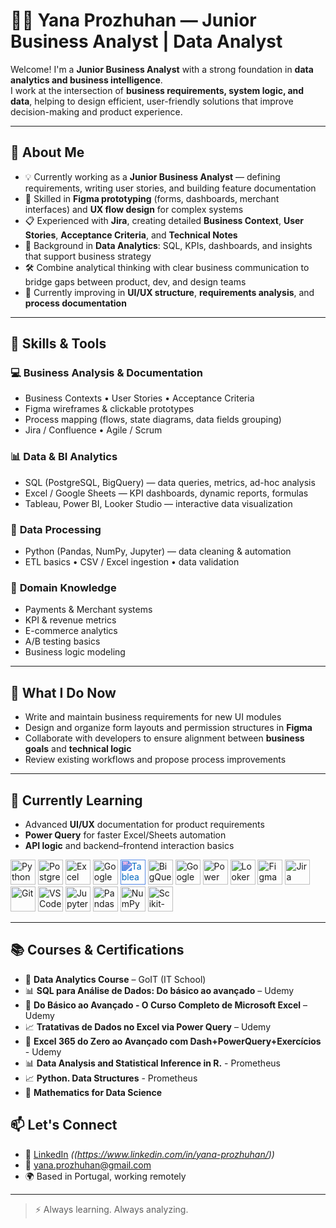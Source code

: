 # 👩‍💼 **Yana Prozhuhan — Junior Business Analyst | Data Analyst**

Welcome! I'm a **Junior Business Analyst** with a strong foundation in **data analytics and business intelligence**.  
I work at the intersection of **business requirements, system logic, and data**, helping to design efficient, user-friendly solutions that improve decision-making and product experience.

---

## 💼 **About Me**

- 💡 Currently working as a **Junior Business Analyst** — defining requirements, writing user stories, and building feature documentation  
- 🧭 Skilled in **Figma prototyping** (forms, dashboards, merchant interfaces) and **UX flow design** for complex systems  
- 📋 Experienced with **Jira**, creating detailed **Business Context**, **User Stories**, **Acceptance Criteria**, and **Technical Notes**  
- 🧠 Background in **Data Analytics**: SQL, KPIs, dashboards, and insights that support business strategy  
- 🛠 Combine analytical thinking with clear business communication to bridge gaps between product, dev, and design teams  
- 🌱 Currently improving in **UI/UX structure**, **requirements analysis**, and **process documentation**

---

## 🧩 **Skills & Tools**

### 💻 **Business Analysis & Documentation**
- Business Contexts • User Stories • Acceptance Criteria  
- Figma wireframes & clickable prototypes  
- Process mapping (flows, state diagrams, data fields grouping)  
- Jira / Confluence • Agile / Scrum  

### 📊 **Data & BI Analytics**
- SQL (PostgreSQL, BigQuery) — data queries, metrics, ad-hoc analysis  
- Excel / Google Sheets — KPI dashboards, dynamic reports, formulas  
- Tableau, Power BI, Looker Studio — interactive data visualization  

### 🐍 **Data Processing**
- Python (Pandas, NumPy, Jupyter) — data cleaning & automation  
- ETL basics • CSV / Excel ingestion • data validation  

### 🧠 **Domain Knowledge**
- Payments & Merchant systems  
- KPI & revenue metrics  
- E-commerce analytics  
- A/B testing basics  
- Business logic modeling  

---

## 🎯 **What I Do Now**
- Write and maintain business requirements for new UI modules  
- Design and organize form layouts and permission structures in **Figma**  
- Collaborate with developers to ensure alignment between **business goals** and **technical logic**  
- Review existing workflows and propose process improvements  

---

## 🌱 **Currently Learning**
- Advanced **UI/UX** documentation for product requirements  
- **Power Query** for faster Excel/Sheets automation  
- **API logic** and backend–frontend interaction basics  


<p align="left">
  <!-- Python -->
  <img src="https://cdn.jsdelivr.net/gh/devicons/devicon/icons/python/python-original.svg" title="Python" width="40" height="40"/>

  <!-- PostgreSQL -->
  <img src="https://cdn.jsdelivr.net/gh/devicons/devicon/icons/postgresql/postgresql-original.svg" title="PostgreSQL" width="40" height="40"/>

  <!-- Excel -->
  <img src="https://cdn.jsdelivr.net/gh/devicons/devicon/icons/microsoftsqlserver/microsoftsqlserver-plain.svg" title="Excel" width="40" height="40"/>

  <!-- Google Sheets -->
<img src="https://www.gstatic.com/images/branding/product/1x/sheets_2020q4_48dp.png" title="Google Sheets" width="40" height="40"/>

 <!-- Tableau -->
<img src="https://cdn.jsdelivr.net/npm/simple-icons@v11/icons/tableau.svg" title="Tableau" width="40" height="40" style="filter: invert(14%) sepia(94%) saturate(3554%) hue-rotate(196deg) brightness(91%) contrast(97%);" />

  <!-- Google BigQuery -->
  <img src="https://www.vectorlogo.zone/logos/google_bigquery/google_bigquery-icon.svg" title="BigQuery" width="40" height="40"/>

  <!-- Google Analytics 4 -->
  <img src="https://www.gstatic.com/analytics-suite/header/suite/v2/ic_analytics.svg" title="Google Analytics 4" width="40" height="40"/>

  <!-- Power BI -->
<img src="https://raw.githubusercontent.com/microsoft/PowerBI-Icons/main/SVG/Power-BI.svg" title="Power BI" width="40" height="40"/>

  <!-- Looker Studio -->
<img src="https://lookerstudio.google.com/favicon.ico" title="Looker Studio" width="40" height="40"/>

<!-- Figma -->
  <img src="https://cdn.jsdelivr.net/gh/devicons/devicon/icons/figma/figma-original.svg" title="Figma" width="40" height="40"/>

  <!-- Jira -->
  <img src="https://cdn.jsdelivr.net/gh/devicons/devicon/icons/jira/jira-original.svg" title="Jira" width="40" height="40"/>

  <!-- Git -->
  <img src="https://cdn.jsdelivr.net/gh/devicons/devicon/icons/git/git-original.svg" title="Git" width="40" height="40"/>

  <!-- VS Code -->
  <img src="https://cdn.jsdelivr.net/gh/devicons/devicon/icons/vscode/vscode-original.svg" title="VS Code" width="40" height="40"/>

  <!-- Jupyter -->
  <img src="https://cdn.jsdelivr.net/gh/devicons/devicon/icons/jupyter/jupyter-original.svg" title="Jupyter" width="40" height="40"/>

  <!-- Pandas -->
  <img src="https://cdn.jsdelivr.net/gh/devicons/devicon/icons/pandas/pandas-original.svg" title="Pandas" width="40" height="40"/>

   <!-- NumPy -->
  <img src="https://cdn.jsdelivr.net/gh/devicons/devicon/icons/numpy/numpy-original.svg" title="NumPy" width="40" height="40"/>

  <!-- Scikit-learn -->
  <img src="https://cdn.jsdelivr.net/gh/devicons/devicon/icons/scikitlearn/scikitlearn-original.svg" title="Scikit-learn" width="40" height="40"/>


---
## 📚 Courses & Certifications

- 🧠 **Data Analytics Course** – GoIT (IT School)
- 📊 **SQL para Análise de Dados: Do básico ao avançado** – Udemy
- 🧮 **Do Básico ao Avançado - O Curso Completo de Microsoft Excel** – Udemy
- 📈 **Tratativas de Dados no Excel via Power Query** – Udemy
- 📌 **Excel 365 do Zero ao Avançado com Dash+PowerQuery+Exercícios** - Udemy
- 📊 **Data Analysis and Statistical Inference in R.** - Prometheus
- 📈 **Python. Data Structures** - Prometheus
- 🧠 **Mathematics for Data Science**

## 📫 Let's Connect

- 💼 [LinkedIn](#) *((https://www.linkedin.com/in/yana-prozhuhan/))*
- 📧 yana.prozhuhan@gmail.com  
- 🌍 Based in Portugal, working remotely

---

> ⚡ Always learning. Always analyzing.
